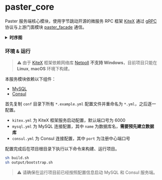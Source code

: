 # paster_core

Paster 服务端核心模块，使用字节跳动开源的微服务 RPC 框架 [KiteX](https://github.com/cloudwego/kitex)
通过 [gRPC](https://github.com/grpc/grpc-go) 协议与上游门面模块 [paster_facade](https://github.com/ameidance/paster_facade) 通信。

<details>
<summary><b>时序图</b></summary>
<a href="https://mermaid-js.github.io/mermaid-live-editor/edit/##eyJjb2RlIjoic2VxdWVuY2VEaWFncmFtXG4gICAgcGFydGljaXBhbnQgZmVcbiAgICBwYXJ0aWNpcGFudCBmYWNhZGVcbiAgICBwYXJ0aWNpcGFudCBjb3JlXG4gICAgcGFydGljaXBhbnQgcmVkaXNcbiAgICBwYXJ0aWNpcGFudCBteXNxbFxuXG4gICAgZmUtPj5mZTogL1xuICAgIGFjdGl2YXRlIGZlXG4gICAgZGVhY3RpdmF0ZSBmZVxuXG4gICAgZmUtPj5mYWNhZGU6IFBPU1QgL3Bvc3Qvc2F2ZS9cbiAgICBhY3RpdmF0ZSBmZVxuICAgIGFjdGl2YXRlIGZhY2FkZVxuICAgIGZhY2FkZS0-PnJlZGlzOiBnZXRcbiAgICBhY3RpdmF0ZSByZWRpc1xuICAgIHJlZGlzLS0-PmZhY2FkZTogcmV0dXJuXG4gICAgZGVhY3RpdmF0ZSByZWRpc1xuICAgIGZhY2FkZS0-PnJlZGlzOiBzZXRcbiAgICBhY3RpdmF0ZSByZWRpc1xuICAgIHJlZGlzLS0-PmZhY2FkZTogcmV0dXJuXG4gICAgZGVhY3RpdmF0ZSByZWRpc1xuICAgIGZhY2FkZS0-PmNvcmU6IFNhdmVQb3N0XG4gICAgYWN0aXZhdGUgY29yZVxuICAgIGNvcmUtPj5teXNxbDogd3JpdGVcbiAgICBhY3RpdmF0ZSBteXNxbFxuICAgIG15c3FsLS0-PmNvcmU6IHJldHVyblxuICAgIGRlYWN0aXZhdGUgbXlzcWxcbiAgICBjb3JlLS0-PmZhY2FkZTogcmV0dXJuXG4gICAgZGVhY3RpdmF0ZSBjb3JlXG4gICAgZmFjYWRlLS0-PmZlOiByZXR1cm5cbiAgICBkZWFjdGl2YXRlIGZhY2FkZVxuICAgIGRlYWN0aXZhdGUgZmVcblxuICAgIGZlLT4-ZmU6IC88aWQ-XG4gICAgYWN0aXZhdGUgZmVcbiAgICBkZWFjdGl2YXRlIGZlXG5cbiAgICBmZS0-PmZhY2FkZTogR0VUIC9jb21tZW50L2dldC9cbiAgICBhY3RpdmF0ZSBmZVxuICAgIGFjdGl2YXRlIGZhY2FkZVxuICAgIGZhY2FkZS0-PmNvcmU6IEdldENvbW1lbnRzXG4gICAgYWN0aXZhdGUgY29yZVxuICAgIGNvcmUtPj5teXNxbDogcmVhZFxuICAgIGFjdGl2YXRlIG15c3FsXG4gICAgbXlzcWwtLT4-Y29yZTogcmV0dXJuXG4gICAgZGVhY3RpdmF0ZSBteXNxbFxuICAgIGNvcmUtLT4-ZmFjYWRlOiByZXR1cm5cbiAgICBkZWFjdGl2YXRlIGNvcmVcbiAgICBhY3RpdmF0ZSByZWRpc1xuICAgIGZhY2FkZS0tPj5mZTogcmV0dXJuXG4gICAgZGVhY3RpdmF0ZSBmYWNhZGVcbiAgICBkZWFjdGl2YXRlIGZlXG5cbiAgICBmZS0-PmZhY2FkZTogUE9TVCAvcG9zdC9nZXQvXG4gICAgYWN0aXZhdGUgZmVcbiAgICBhY3RpdmF0ZSBmYWNhZGVcbiAgICBmYWNhZGUtPj5jb3JlOiBHZXRQb3N0XG4gICAgYWN0aXZhdGUgY29yZVxuICAgIGNvcmUtPj5teXNxbDogcmVhZFxuICAgIGFjdGl2YXRlIG15c3FsXG4gICAgbXlzcWwtLT4-Y29yZTogcmV0dXJuXG4gICAgZGVhY3RpdmF0ZSBteXNxbFxuICAgIGNvcmUtLT4-ZmFjYWRlOiByZXR1cm5cbiAgICBkZWFjdGl2YXRlIGNvcmVcbiAgICBmYWNhZGUtPj5jb3JlOiAoRGVsZXRlUG9zdClcbiAgICBhY3RpdmF0ZSBjb3JlXG4gICAgY29yZS0tPj5mYWNhZGU6IHJldHVyblxuICAgIGRlYWN0aXZhdGUgY29yZVxuICAgIGZhY2FkZS0tPj5mZTogcmV0dXJuXG4gICAgZGVhY3RpdmF0ZSBmYWNhZGVcbiAgICBkZWFjdGl2YXRlIGZlXG5cbiAgICBmZS0-PmZhY2FkZTogUE9TVCAvY29tbWVudC9zYXZlL1xuICAgIGFjdGl2YXRlIGZlXG4gICAgYWN0aXZhdGUgZmFjYWRlXG4gICAgZmFjYWRlLT4-cmVkaXM6IGdldFxuICAgIGFjdGl2YXRlIHJlZGlzXG4gICAgcmVkaXMtLT4-ZmFjYWRlOiByZXR1cm5cbiAgICBkZWFjdGl2YXRlIHJlZGlzXG5cbiAgICBmYWNhZGUtPj5jb3JlOiBTYXZlQ29tbWVudFxuICAgIGFjdGl2YXRlIGNvcmVcbiAgICBjb3JlLT4-bXlzcWw6IHdyaXRlXG4gICAgYWN0aXZhdGUgbXlzcWxcbiAgICBteXNxbC0tPj5jb3JlOiByZXR1cm5cbiAgICBkZWFjdGl2YXRlIG15c3FsXG4gICAgY29yZS0tPj5mYWNhZGU6IHJldHVyblxuICAgIGRlYWN0aXZhdGUgY29yZVxuICAgIGZhY2FkZS0tPj5mZTogcmV0dXJuXG4gICAgZGVhY3RpdmF0ZSBmYWNhZGVcbiAgICBkZWFjdGl2YXRlIGZlXG4iLCJtZXJtYWlkIjoie1xuICBcInRoZW1lXCI6IFwiZGVmYXVsdFwiXG59IiwidXBkYXRlRWRpdG9yIjpmYWxzZSwiYXV0b1N5bmMiOnRydWUsInVwZGF0ZURpYWdyYW0iOmZhbHNlfQ"><img src="https://mermaid.ink/svg/eyJjb2RlIjoic2VxdWVuY2VEaWFncmFtXG4gICAgcGFydGljaXBhbnQgZmVcbiAgICBwYXJ0aWNpcGFudCBmYWNhZGVcbiAgICBwYXJ0aWNpcGFudCBjb3JlXG4gICAgcGFydGljaXBhbnQgcmVkaXNcbiAgICBwYXJ0aWNpcGFudCBteXNxbFxuXG4gICAgZmUtPj5mZTogL1xuICAgIGFjdGl2YXRlIGZlXG4gICAgZGVhY3RpdmF0ZSBmZVxuXG4gICAgZmUtPj5mYWNhZGU6IFBPU1QgL3Bvc3Qvc2F2ZS9cbiAgICBhY3RpdmF0ZSBmZVxuICAgIGFjdGl2YXRlIGZhY2FkZVxuICAgIGZhY2FkZS0-PnJlZGlzOiBnZXRcbiAgICBhY3RpdmF0ZSByZWRpc1xuICAgIHJlZGlzLS0-PmZhY2FkZTogcmV0dXJuXG4gICAgZGVhY3RpdmF0ZSByZWRpc1xuICAgIGZhY2FkZS0-PnJlZGlzOiBzZXRcbiAgICBhY3RpdmF0ZSByZWRpc1xuICAgIHJlZGlzLS0-PmZhY2FkZTogcmV0dXJuXG4gICAgZGVhY3RpdmF0ZSByZWRpc1xuICAgIGZhY2FkZS0-PmNvcmU6IFNhdmVQb3N0XG4gICAgYWN0aXZhdGUgY29yZVxuICAgIGNvcmUtPj5teXNxbDogd3JpdGVcbiAgICBhY3RpdmF0ZSBteXNxbFxuICAgIG15c3FsLS0-PmNvcmU6IHJldHVyblxuICAgIGRlYWN0aXZhdGUgbXlzcWxcbiAgICBjb3JlLS0-PmZhY2FkZTogcmV0dXJuXG4gICAgZGVhY3RpdmF0ZSBjb3JlXG4gICAgZmFjYWRlLS0-PmZlOiByZXR1cm5cbiAgICBkZWFjdGl2YXRlIGZhY2FkZVxuICAgIGRlYWN0aXZhdGUgZmVcblxuICAgIGZlLT4-ZmU6IC88aWQ-XG4gICAgYWN0aXZhdGUgZmVcbiAgICBkZWFjdGl2YXRlIGZlXG5cbiAgICBmZS0-PmZhY2FkZTogR0VUIC9jb21tZW50L2dldC9cbiAgICBhY3RpdmF0ZSBmZVxuICAgIGFjdGl2YXRlIGZhY2FkZVxuICAgIGZhY2FkZS0-PmNvcmU6IEdldENvbW1lbnRzXG4gICAgYWN0aXZhdGUgY29yZVxuICAgIGNvcmUtPj5teXNxbDogcmVhZFxuICAgIGFjdGl2YXRlIG15c3FsXG4gICAgbXlzcWwtLT4-Y29yZTogcmV0dXJuXG4gICAgZGVhY3RpdmF0ZSBteXNxbFxuICAgIGNvcmUtLT4-ZmFjYWRlOiByZXR1cm5cbiAgICBkZWFjdGl2YXRlIGNvcmVcbiAgICBhY3RpdmF0ZSByZWRpc1xuICAgIGZhY2FkZS0tPj5mZTogcmV0dXJuXG4gICAgZGVhY3RpdmF0ZSBmYWNhZGVcbiAgICBkZWFjdGl2YXRlIGZlXG5cbiAgICBmZS0-PmZhY2FkZTogUE9TVCAvcG9zdC9nZXQvXG4gICAgYWN0aXZhdGUgZmVcbiAgICBhY3RpdmF0ZSBmYWNhZGVcbiAgICBmYWNhZGUtPj5jb3JlOiBHZXRQb3N0XG4gICAgYWN0aXZhdGUgY29yZVxuICAgIGNvcmUtPj5teXNxbDogcmVhZFxuICAgIGFjdGl2YXRlIG15c3FsXG4gICAgbXlzcWwtLT4-Y29yZTogcmV0dXJuXG4gICAgZGVhY3RpdmF0ZSBteXNxbFxuICAgIGNvcmUtLT4-ZmFjYWRlOiByZXR1cm5cbiAgICBkZWFjdGl2YXRlIGNvcmVcbiAgICBmYWNhZGUtPj5jb3JlOiAoRGVsZXRlUG9zdClcbiAgICBhY3RpdmF0ZSBjb3JlXG4gICAgY29yZS0tPj5mYWNhZGU6IHJldHVyblxuICAgIGRlYWN0aXZhdGUgY29yZVxuICAgIGZhY2FkZS0tPj5mZTogcmV0dXJuXG4gICAgZGVhY3RpdmF0ZSBmYWNhZGVcbiAgICBkZWFjdGl2YXRlIGZlXG5cbiAgICBmZS0-PmZhY2FkZTogUE9TVCAvY29tbWVudC9zYXZlL1xuICAgIGFjdGl2YXRlIGZlXG4gICAgYWN0aXZhdGUgZmFjYWRlXG4gICAgZmFjYWRlLT4-cmVkaXM6IGdldFxuICAgIGFjdGl2YXRlIHJlZGlzXG4gICAgcmVkaXMtLT4-ZmFjYWRlOiByZXR1cm5cbiAgICBkZWFjdGl2YXRlIHJlZGlzXG4gICAgZmFjYWRlLT4-cmVkaXM6IHNldFxuICAgIGFjdGl2YXRlIHJlZGlzXG4gICAgcmVkaXMtLT4-ZmFjYWRlOiByZXR1cm5cbiAgICBkZWFjdGl2YXRlIHJlZGlzXG4gICAgZmFjYWRlLT4-Y29yZTogU2F2ZUNvbW1lbnRcbiAgICBhY3RpdmF0ZSBjb3JlXG4gICAgY29yZS0-Pm15c3FsOiB3cml0ZVxuICAgIGFjdGl2YXRlIG15c3FsXG4gICAgbXlzcWwtLT4-Y29yZTogcmV0dXJuXG4gICAgZGVhY3RpdmF0ZSBteXNxbFxuICAgIGNvcmUtLT4-ZmFjYWRlOiByZXR1cm5cbiAgICBkZWFjdGl2YXRlIGNvcmVcbiAgICBmYWNhZGUtLT4-ZmU6IHJldHVyblxuICAgIGRlYWN0aXZhdGUgZmFjYWRlXG4gICAgZGVhY3RpdmF0ZSBmZVxuIiwibWVybWFpZCI6eyJ0aGVtZSI6ImRlZmF1bHQifSwidXBkYXRlRWRpdG9yIjpmYWxzZSwiYXV0b1N5bmMiOnRydWUsInVwZGF0ZURpYWdyYW0iOmZhbHNlfQ"></img></a>
</details>

### 环境 & 运行

> ⚠️ 由于 [KiteX](https://github.com/cloudwego/kitex) 框架依赖网络库 [Netpoll](https://github.com/cloudwego/netpoll) **不支持 Windows**，目前项目只能在 **Linux**, **macOS** 环境下构建。

本服务模块依赖以下组件：

- [MySQL](https://www.mysql.com/)
- [Consul](https://github.com/hashicorp/consul)

首先复制 `conf` 目录下所有 `*.example.yml` 配置文件并重命名为 `*.yml`，之后逐一配置。

- `kitex.yml` 为 KiteX 框架服务启动配置，默认端口号为 6000
- `mysql.yml` 为 MySQL 连接配置，其中 `name` 为数据库名，**需要预先建立数据库**
- `consul.yml` 为 Consul 连接配置，其中 `port` 为注册中心端口号

配置完成后在项目根目录下执行以下命令来构建、运行项目。

```bash
sh build.sh
sh output/bootstrap.sh
```

> ⚠️ 请确保在运行项目前已经按照配置信息启动 MySQL 和 Consul 服务端。
